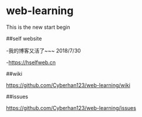 # web-learning  

This is the new start begin

##self website  

-我的博客又活了~~~ 2018/7/30

-https://hselfweb.cn

##wiki  

https://github.com/Cyberhan123/web-learning/wiki

##issues  

https://github.com/Cyberhan123/web-learning/issues


